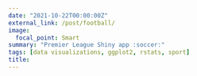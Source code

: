 ```yaml
---
date: "2021-10-22T00:00:00Z"
external_link: /post/football/
image:
  focal_point: Smart
summary: "Premier League Shiny app :soccer:"
tags: [data visualizations, ggplot2, rstats, sport]
title: 
---
```

